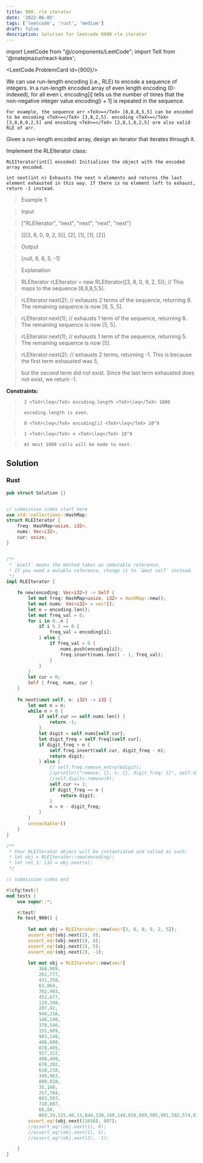 ```yaml
---
title: 900. rle iterator
date: '2022-06-05'
tags: ['leetcode', 'rust', 'medium']
draft: false
description: Solution for leetcode 0900 rle iterator
---
```

import LeetCode from "@/components/LeetCode";
import TeX from '@matejmazur/react-katex';

<LeetCode.ProblemCard id={900}/>
 

  We can use run-length encoding (i.e., RLE) to encode a sequence of integers. In a run-length encoded array of even length encoding (0-indexed), for all even i, encoding[i] tells us the number of times that the non-negative integer value encoding[i + 1] is repeated in the sequence.

  

  	For example, the sequence arr <TeX>=</TeX> [8,8,8,5,5] can be encoded to be encoding <TeX>=</TeX> [3,8,2,5]. encoding <TeX>=</TeX> [3,8,0,9,2,5] and encoding <TeX>=</TeX> [2,8,1,8,2,5] are also valid RLE of arr.

  

  Given a run-length encoded array, design an iterator that iterates through it.

  Implement the RLEIterator class:

  

  	RLEIterator(int[] encoded) Initializes the object with the encoded array encoded.

  	int next(int n) Exhausts the next n elements and returns the last element exhausted in this way. If there is no element left to exhaust, return -1 instead.

  

   

 >   Example 1:

  

 >   Input

 >   ["RLEIterator", "next", "next", "next", "next"]

 >   [[[3, 8, 0, 9, 2, 5]], [2], [1], [1], [2]]

 >   Output

 >   [null, 8, 8, 5, -1]

 >   Explanation

 >   RLEIterator rLEIterator <TeX>=</TeX> new RLEIterator([3, 8, 0, 9, 2, 5]); // This maps to the sequence [8,8,8,5,5].

 >   rLEIterator.next(2); // exhausts 2 terms of the sequence, returning 8. The remaining sequence is now [8, 5, 5].

 >   rLEIterator.next(1); // exhausts 1 term of the sequence, returning 8. The remaining sequence is now [5, 5].

 >   rLEIterator.next(1); // exhausts 1 term of the sequence, returning 5. The remaining sequence is now [5].

 >   rLEIterator.next(2); // exhausts 2 terms, returning -1. This is because the first term exhausted was 5,

 >   but the second term did not exist. Since the last term exhausted does not exist, we return -1.

  

   

  **Constraints:**

  

 >   	2 <TeX>\leq</TeX> encoding.length <TeX>\leq</TeX> 1000

 >   	encoding.length is even.

 >   	0 <TeX>\leq</TeX> encoding[i] <TeX>\leq</TeX> 10^9

 >   	1 <TeX>\leq</TeX> n <TeX>\leq</TeX> 10^9

 >   	At most 1000 calls will be made to next.


## Solution
### Rust
```rust
pub struct Solution {}


// submission codes start here
use std::collections::HashMap;
struct RLEIterator {
    freq: HashMap<usize, i32>,
    nums: Vec<i32>,
    cur: usize,
}


/** 
 * `&self` means the method takes an immutable reference.
 * If you need a mutable reference, change it to `&mut self` instead.
 */
impl RLEIterator {

    fn new(encoding: Vec<i32>) -> Self {
        let mut freq: HashMap<usize, i32> = HashMap::new();
        let mut nums: Vec<i32> = vec![];
        let n = encoding.len();
        let mut freq_val = 0;
        for i in 0..n {
            if i % 2 == 0 {
                freq_val = encoding[i];
            } else {
                if freq_val > 0 {
                    nums.push(encoding[i]);
                    freq.insert(nums.len() - 1, freq_val);    
                }
            }
        }
        let cur = 0;
        Self { freq, nums, cur }
    }
    
    fn next(&mut self, n: i32) -> i32 {
        let mut n = n;
        while n > 0 {
            if self.cur == self.nums.len() {
                return -1;
            }
            let digit = self.nums[self.cur];
            let digit_freq = self.freq[&self.cur];
            if digit_freq > n {
                self.freq.insert(self.cur, digit_freq - n);
                return digit;
            } else {
                // self.freq.remove_entry(&digit);
                //println!("remove: {}, n: {}, digit_freq: {}", self.digits[0], n, digit_freq);
                //self.digits.remove(0);
                self.cur += 1;
                if digit_freq == n {
                    return digit;
                }
                n = n - digit_freq;
            }
        }
        unreachable!()
    }
}

/**
 * Your RLEIterator object will be instantiated and called as such:
 * let obj = RLEIterator::new(encoding);
 * let ret_1: i32 = obj.next(n);
 */

// submission codes end

#[cfg(test)]
mod tests {
    use super::*;

    #[test]
    fn test_900() {
        
        let mut obj = RLEIterator::new(vec![3, 8, 0, 9, 2, 5]);
        assert_eq!(obj.next(2), 8);
        assert_eq!(obj.next(1), 8);
        assert_eq!(obj.next(1), 5);
        assert_eq!(obj.next(2), -1);
        
        let mut obj = RLEIterator::new(vec![
            368,989,
            261,777,
            431,358,
            63,864,
            702,903,
            452,677,
            119,398,
            207,42,
            948,216,
            146,198,
            378,546,
            151,989,
            983,148,
            406,680,
            878,495,
            917,322,
            498,499,
            670,202,
            610,218,
            340,963,
            899,818,
            35,148,
            257,784,
            843,583,
            718,807,
            66,84,
            869,39,225,40,15,844,330,160,148,656,969,505,901,502,574,679,805,758,991,747,906,206,535,599,826,482,791,388,586,852,798,657,0,182,507,254,65,860,943,303,408,810,62,641,127,287,830,55,35,418,492,864,717,674,151,987,411,612,387,47,471,151,32,618,630,105,549,347,383,777,490,882,610,467,632,338,124,683,622,789,127,912,800,917,873,681,811,519,786,189,782,445,757,455,790,75,44,935,486,901,945,667,572,216,93,820,889,780,699,420,305,113,426,566,923,936,416,99,774,735,30,447,687,30,920,963,723,78,70,359,29,348,9,975,819,70,894,208,204,674,939,123,7,369,24,605,860,187,112,344,960,130,967,362,473,292,938,959,636,184,993,102,581,156,898,946,805,316,243,755,291,420,46,132,20,77,73,420,551,741,142,422,637,84,445,369,949,57,409,417,728,320,204,293,471,951,797,277,558,688,796,446,399,768,432,248,453,938,142,462,637,483,203,1,699,619,7,298,769,629,545,156,707,471,678,760,232,762,280,984,120,884,40,256,526,582,396,102,252,283,755,909,596,35,793,305,340,530,249,920,163,415,289,520,574,627,531,411,635,403,779,788,292,372,629,157,697,381,591,139,668,354,473,415,477,695,318,652,60,300,745,52,621,25,472,889,10,527,66,867,686,742,669,6,41,621,1000,874,700,727,226,752,288,105,461,330,168,422,898,435,447,709,524,129,911,444,790,389,807,389,220,196,940,587,49,388,234,84,186,57,638,173,611,613,705,512,284,878,353,458,632,516,957,955,930,935,581,490,704,215,266,43,163,3,655,140,787,681,971,396,922,454,339,102,883,795,323,456,325,28,44,369,209,525,187,201,673,736,312,860,254,344,713,44,935,72,461,725,47,809,979,460,118,81,98,766,414,920,441,77,427,755,830,39,180,490,128,871,935,319,435,557,285,541,201,296,442,605,536,261,232,118,784,98,733,249,284,736,660,742,515,859,121,645,118,738,359,675,704,661,221,832,240,518,675,233,629,287,171,810,553,328,586,25,129,395,976,510,76,765,782,775,570,696,213,733,816,760,353,591,629,901,108,834,526,358,456,12,220,653,661,495,954,481,314,848,259,604,704,822,786,384,59,38,727,962,343,441,726,658,260,672,305,356,540,733,151,22,628,24,45,226,654,66,62,973,423,893,216,435,358,177,329,987,748,383,409,264,531,736,687,463,41,922,409,390,3,138,869,514,733,148,330,840,821,247,21,807,169,788,684,168,78,928,598,621,457,150,602,252,806,733,27,933,36,89,293,150,236,356,736,405,270,492,392,311,901,550,978,773,571,262,687,456,722,404,496,20,740,34,681,582,776,290,686,207,529,340,979,972,209,566,329,969,925,586,720,682,353,917,900,330,748,9,817,565,953,363,626,323,783,601,988,1,140,43,125,930,949,480,947,819,779,748,187,549,424,950,174,170,659,157,110,504,797,605,755,266,285,429,991,718,947,538,555,991,190,783,792,845,750,155,661,924,563,361,950,562,412,614,804,228,15,529,942,680,631,628,497,731,249,892,274,945,927,78,448,744,450,509,807,705,958,164,924,928,635,941,252,882,774,610,90,30,10,250,763,387,776,626,389,881,38,465,830,126,711,328,24,474,522,41,566,347,4,190,110,541,43,929,845,946,315,906,985,765,275,671,596,404,306,59,125,134,481,642,764,46,824,43,555,744,631,950,345,586,82,560,814,201,261,701,254,259,936,999,155,901,553,38,586,642,33,758,818,71,649,457,238,459,159,333,655,476,556,543,821,343,813,80,428,352,452,834,512,988,862,118,317,22,734,19,886,193,414,62,311,389,52,768,712,358,836,77,54,355,902,757,672,563,804,412,30,803,190,388,357,123,351,177,616,654,13,456,554,872,496,80,51,862,791,859,262,648,95,827,333,956,471,33,909,626,287,36,377,157,548,147,174,921,640,242,879,625,946,483,888,679,44,240,281,170,238,226,879,463,877,138,565,13,931,5,390,802,1000,19,824,510,38,777,112,612,779,674,380,26,436,914,333,248,137,510,533,73,408,659,967,431,436,471,225,395,645,397,581,836,998,885,372,21,612,475,237,40,321,798,965,106,878,48,714,26,421,871,393,925,713,604,161,340,411,590,997,283,504,934,345,629]);
        assert_eq!(obj.next(11650), 807);
        //assert_eq!(obj.next(1), 8);
        //assert_eq!(obj.next(1), 5);
        //assert_eq!(obj.next(2), -1);

    }
}

```
